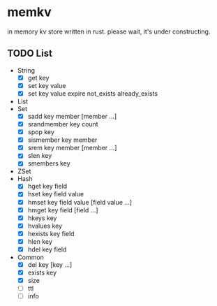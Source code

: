 # memkv

in memory kv store written in rust. please wait, it's under constructing.

## TODO List

* String
    - [x] get key
    - [x] set key value
    - [x] set key value expire not_exists already_exists
* List
* Set
    - [x] sadd key member [member ...]
    - [x] srandmember key count
    - [x] spop key
    - [x] sismember key member
    - [x] srem key member [member ...]
    - [x] slen key
    - [x] smembers key
* ZSet
* Hash
    - [x] hget key field
    - [x] hset key field value
    - [x] hmset key field value [field value ...]
    - [x] hmget key field [field ...]
    - [x] hkeys key
    - [x] hvalues key
    - [x] hexists key field
    - [x] hlen key
    - [x] hdel key field
* Common
    - [x] del key [key ...]
    - [x] exists key
    - [x] size
    - [ ] ttl
    - [ ] info
